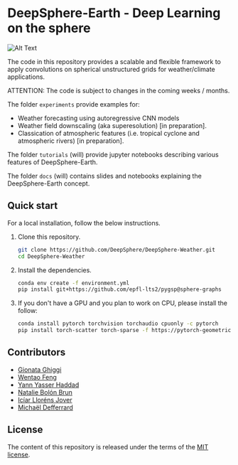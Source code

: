 # DeepSphere-Earth - Deep Learning on the sphere 
![Alt Text](https://github.com/ownzonefeng/weather_prediction/blob/NewPipeLine/figs/Forecast_State_Errors.gif)

The code in this repository provides a scalable and flexible framework to apply convolutions on spherical unstructured grids for weather/climate applications.

ATTENTION: The code is subject to changes in the coming weeks / months. 

The folder `experiments` provide examples for:
-  Weather forecasting using autoregressive CNN models
-  Weather field downscaling (aka superesolution) [in preparation].
-  Classication of atmospheric features (i.e. tropical cyclone and atmospheric rivers) [in preparation].

The folder `tutorials` (will) provide jupyter notebooks describing various features of DeepSphere-Earth.

The folder `docs` (will) contains slides and notebooks explaining the DeepSphere-Earth concept. 

## Quick start 

For a local installation, follow the below instructions.

1. Clone this repository.
   ```sh
   git clone https://github.com/DeepSphere/DeepSphere-Weather.git
   cd DeepSphere-Weather
   ```

2. Install the dependencies.
   ```sh
   conda env create -f environment.yml
   pip install git+https://github.com/epfl-lts2/pygsp@sphere-graphs
   ```
   
3. If you don't have a GPU and you plan to work on CPU, please install the follow: 
   ```sh
   conda install pytorch torchvision torchaudio cpuonly -c pytorch
   pip install torch-scatter torch-sparse -f https://pytorch-geometric.com/whl/torch-1.7.0+cpu.html
   ```
   
## Contributors
- [Gionata Ghiggi][gg]
- [Wentao Feng][wf]
- [Yann Yasser Haddad][yyh]
- [Natalie Bolón Brun][nbolon]
- [Icíar Lloréns Jover][illorens]
- [Michaël Defferrard][mdeff]

[gg]: https://people.epfl.ch/gionata.ghiggi
[wf]: https://github.com/ownzonefeng
[yyh]: https://www.linkedin.com/in/yann-yasser-haddad/?originalSubdomain=ch
[nbolon]: https://www.linkedin.com/in/nataliebolonbrun/
[illorens]: https://www.linkedin.com/in/iciar-llorens-jover/
[lv]: https://www.linkedin.com/in/laure-vancauwenberghe/
[ma]: https://www.linkedin.com/in/michael-allemann/
[mdeff]: http://deff.ch

## License

The content of this repository is released under the terms of the [MIT license](LICENSE.txt).
